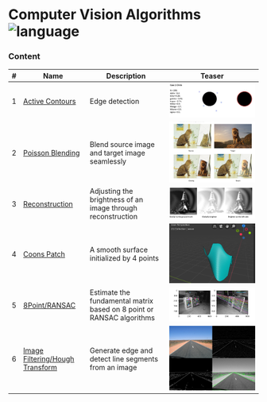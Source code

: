 # Computer Vision Algorithms ![language](https://img.shields.io/badge/language-MATLAB-blue.svg)

### Content
| # | Name                                  | Description                                                 | Teaser                |
|---|---------------------------------------|-------------------------------------------------------------|-----------------------|
| 1 | [Active Contours](Active%20Contours)   | Edge detection                                              | ![Active Contours](Active%20Contours/teaser.png)  |
| 2 | [Poisson Blending](PoissonBlending) | Blend source image and target image seamlessly              | ![Poisson Blending](Poisson%20Blending/teaser.png) |
| 3 | [Reconstruction](Reconstruction)     | Adjusting the brightness of an image through reconstruction | ![Reconstruction](Reconstruction/teaser.png)   |
| 4 | [Coons Patch](Coons%20Patch)     | A smooth surface initialized by 4 points | ![Coons Patch](Coons%20Patch/teaser.png)   |
| 5 | [8Point/RANSAC](RANSAC)     | Estimate the fundamental matrix based on 8 point or RANSAC algorithms  | ![RANSAC](RANSAC/teaser.png)   |
| 6 | [Image Filtering/Hough Transform](Hough%20Transform)     | Generate edge and detect line segments from an image  | ![Hough%20Transform](Hough%20Transform/teaser.jpg)   |